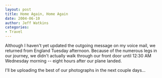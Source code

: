 ```yaml
---
layout: post
title: Home Again, Home Again
date: 2004-06-10
author: Jeff Watkins
categories:
- Travel
---
```


Although I haven't yet updated the outgoing message on my voice mail, we returned from England Tuesday afternoon. Because of the numerous legs in our journey, we didn't actually walk through our front door until 12:30 AM Wednesday morning -- eight hours after our plane landed.

I'll be uploading the best of our photographs in the next couple days...